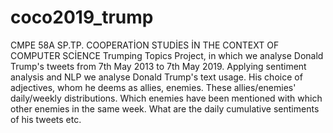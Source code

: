 # coco2019_trump

CMPE 58A SP.TP. COOPERATİON STUDİES İN THE CONTEXT OF COMPUTER SCİENCE Trumping Topics Project, in which we analyse Donald Trump's tweets from 7th May 2013 to 7th May 2019. Applying sentiment analysis and NLP we analyse Donald Trump's text usage. His choice of adjectives, whom he deems as allies, enemies. These allies/enemies' daily/weekly distributions. Which enemies have been mentioned with which other enemies in the same week. What are the daily cumulative sentiments of his tweets etc.